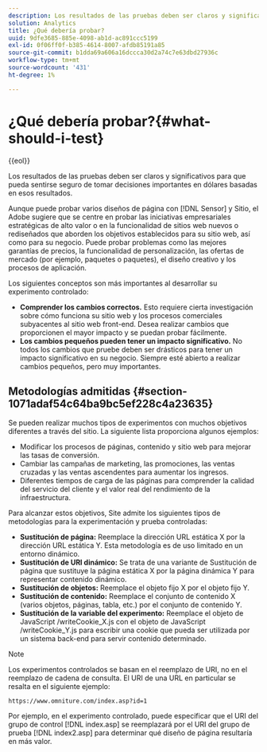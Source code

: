 ```yaml
---
description: Los resultados de las pruebas deben ser claros y significativos para que pueda sentirse seguro de tomar decisiones importantes en dólares basadas en esos resultados.
solution: Analytics
title: ¿Qué debería probar?
uuid: 9dfe3685-885e-4098-ab1d-ac891ccc5199
exl-id: 0f06ff0f-b385-4614-8007-afdb85191a85
source-git-commit: b1dda69a606a16dccca30d2a74c7e63dbd27936c
workflow-type: tm+mt
source-wordcount: '431'
ht-degree: 1%

---
```


# ¿Qué debería probar?{#what-should-i-test}

{{eol}}

Los resultados de las pruebas deben ser claros y significativos para que pueda sentirse seguro de tomar decisiones importantes en dólares basadas en esos resultados.

Aunque puede probar varios diseños de página con [!DNL Sensor] y Sitio, el Adobe sugiere que se centre en probar las iniciativas empresariales estratégicas de alto valor o en la funcionalidad de sitios web nuevos o rediseñados que aborden los objetivos establecidos para su sitio web, así como para su negocio. Puede probar problemas como las mejores garantías de precios, la funcionalidad de personalización, las ofertas de mercado (por ejemplo, paquetes o paquetes), el diseño creativo y los procesos de aplicación.

Los siguientes conceptos son más importantes al desarrollar su experimento controlado:

* **Comprender los cambios correctos.** Esto requiere cierta investigación sobre cómo funciona su sitio web y los procesos comerciales subyacentes al sitio web front-end. Desea realizar cambios que proporcionen el mayor impacto y se puedan probar fácilmente.
* **Los cambios pequeños pueden tener un impacto significativo.** No todos los cambios que pruebe deben ser drásticos para tener un impacto significativo en su negocio. Siempre esté abierto a realizar cambios pequeños, pero muy importantes.

## Metodologías admitidas {#section-1071adaf54c64ba9bc5ef228c4a23635}

Se pueden realizar muchos tipos de experimentos con muchos objetivos diferentes a través del sitio. La siguiente lista proporciona algunos ejemplos:

* Modificar los procesos de páginas, contenido y sitio web para mejorar las tasas de conversión.
* Cambiar las campañas de marketing, las promociones, las ventas cruzadas y las ventas ascendentes para aumentar los ingresos.
* Diferentes tiempos de carga de las páginas para comprender la calidad del servicio del cliente y el valor real del rendimiento de la infraestructura.

Para alcanzar estos objetivos, Site admite los siguientes tipos de metodologías para la experimentación y prueba controladas:

* **Sustitución de página:** Reemplace la dirección URL estática X por la dirección URL estática Y. Esta metodología es de uso limitado en un entorno dinámico.
* **Sustitución de URI dinámico:** Se trata de una variante de Sustitución de página que sustituye la página estática X por la página dinámica Y para representar contenido dinámico.
* **Sustitución de objetos:** Reemplace el objeto fijo X por el objeto fijo Y.
* **Sustitución de contenido:** Reemplace el conjunto de contenido X (varios objetos, páginas, tabla, etc.) por el conjunto de contenido Y.
* **Sustitución de la variable del experimento:** Reemplace el objeto de JavaScript /writeCookie_X.js con el objeto de JavaScript /writeCookie_Y.js para escribir una cookie que pueda ser utilizada por un sistema back-end para servir contenido determinado.

>[!NOTE]
>
>Los experimentos controlados se basan en el reemplazo de URI, no en el reemplazo de cadena de consulta. El URI de una URL en particular se resalta en el siguiente ejemplo:
>
>`https://www.omniture.com/index.asp?id=1`
>
>Por ejemplo, en el experimento controlado, puede especificar que el URI del grupo de control [!DNL index.asp] se reemplazará por el URI del grupo de prueba [!DNL index2.asp] para determinar qué diseño de página resultaría en más valor.
